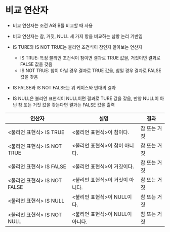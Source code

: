 # 비교 연산자

* 비교 연산자는 조건 A와 B를 비교할 때 사용
* 비교 연산자는 참, 거짓, NULL 세 가지 항을 비교하는 삼항 논리 기반임

* IS TURE와 IS NOT TRUE는 불리언 조건식이 참인지 알아보는 연산자
  - IS TRUE: 특정 불리언 조건식이 참이면 결과로 TRUE 값을, 거짓이면 결과로 FALSE 값을 갖음
  - IS NOT TRUE: 참이 아닐 경우 결과로 TRUE 값을, 참일 경우 결과로 FALSE  값을 갖음

* IS FALSE와 IS NOT FALSE는 위 케이스와 반대의 결과

* IS NULL은 불리언 표현식이 NULL이면 결과로 TURE 값을 갖음, 만양 NULL이 아닌 참 또는 거짓 값을 갖는다면 결과는 FALSE 값을 출력

| 연산자                   | 설명                             | 결과      |
|--------------------------|----------------------------------|----------|
| <불리언 표현식> IS TRUE     | <불리언 표현식>이 참이다.        | 참 또는 거짓 |
| <불리언 표현식> IS NOT TRUE | <불리언 표현식>이 참이 아니다. | 참 또는 거짓 |
| <불리언 표현식> IS FALSE    | <불리언 표현식>이 거짓이다.     | 참 또는 거짓 |
| <불리언 표현식> IS NOT FALSE| <불리언 표현식>이 거짓이 아니다.| 참 또는 거짓 |
| <불리언 표현식> IS NULL     | <불리언 표현식>이 NULL이다.     | 참 또는 거짓 |
| <불리언 표현식> IS NOT NULL | <불리언 표현식>이 NULL이 아니다.| 참 또는 거짓 |
